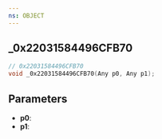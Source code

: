 ```yaml
---
ns: OBJECT
---
```

## _0x22031584496CFB70

```c
// 0x22031584496CFB70
void _0x22031584496CFB70(Any p0, Any p1);
```

## Parameters
* **p0**:
* **p1**:
